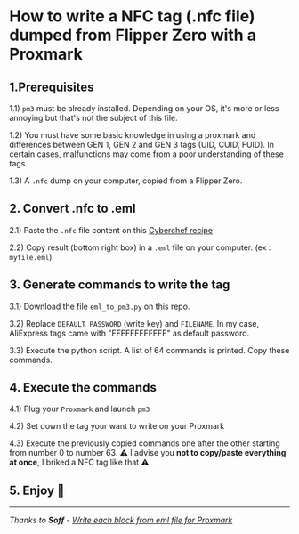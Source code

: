 # How to write a NFC tag (.nfc file) dumped from Flipper Zero with a Proxmark

## 1.Prerequisites

1.1) `pm3` must be already installed. Depending on your OS, it's more or less annoying but that's not the subject of this file.

1.2) You must have some basic knowledge in using a proxmark and differences between GEN 1, GEN 2 and GEN 3 tags (UID, CUID, FUID). In certain cases, malfunctions may come from a poor understanding of these tags.

1.3) A `.nfc` dump on your computer, copied from a Flipper Zero.

## 2. Convert .nfc to .eml

2.1) Paste the `.nfc` file content on this [Cyberchef recipe](https://gchq.github.io/CyberChef/#recipe=Regular_expression('User%20defined','Block%20%5C%5Cd*:%20(.*)',true,true,false,false,false,false,'List%20capture%20groups')Find_/_Replace(%7B'option':'Regex','string':'%20'%7D,'',true,false,true,false))

2.2) Copy result (bottom right box) in a `.eml` file on your computer. (ex : `myfile.eml`)

## 3. Generate commands to write the tag

3.1) Download the file `eml_to_pm3.py` on this repo.

3.2) Replace `DEFAULT_PASSWORD` (write key) and `FILENAME`. In my case, AliExpress tags came with "FFFFFFFFFFFF" as default password.

3.3) Execute the python script. A list of 64 commands is printed. Copy these commands.

## 4. Execute the commands

4.1) Plug your `Proxmark` and launch `pm3`

4.2) Set down the tag your want to write on your Proxmark

4.3) Execute the previously copied commands one after the other starting from number 0 to number 63. ⚠️ I advise you **not to copy/paste everything at once**, I briked a NFC tag like that ⚠️

## 5. Enjoy 🎉

---

*Thanks to **Soff** - [Write each block from eml file for Proxmark](https://gist.github.com/soffchen/64ac9ce1d2c0942156c5c5a6d97dcdde)*